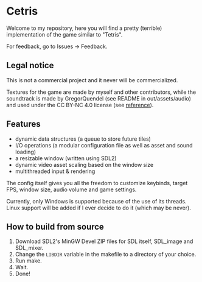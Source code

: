 # Cetris

Welcome to my repository, here you will find
a pretty (terrible) implementation of the game similar to "Tetris".

For feedback, go to Issues -> Feedback.

## Legal notice
This is not a commercial project and it never will be commercialized.

Textures for the game are made by myself and other contributors,
while the soundtrack is made by GregorQuendel (see README in out/assets/audio)
and used under the CC BY-NC 4.0 license (see [reference](https://www.classicals.de/licensing)).

## Features
- dynamic data structures (a queue to store future tiles)
- I/O operations (a modular configuration file as well as asset and sound loading)
- a resizable window (written using SDL2)
- dynamic video asset scaling based on the window size
- multithreaded input & rendering

The config itself gives you all the freedom to customize keybinds, target FPS,
window size, audio volume and game settings.

Currently, only Windows is supported because of the use of its threads.
Linux support will be added if I ever decide to do it (which may be never).

## How to build from source
1. Download SDL2's MinGW Devel ZIP files for SDL itself, SDL_image and SDL_mixer.
2. Change the `LIBDIR` variable in the makefile to a directory of your choice.
3. Run make.
4. Wait.
5. Done!
